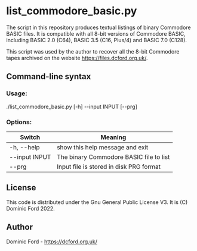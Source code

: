 # list_commodore_basic.py

The script in this repository produces textual listings of binary Commodore BASIC files. It is compatible with all 8-bit versions of Commodore BASIC, including BASIC 2.0 (C64), BASIC 3.5 (C16, Plus/4) and BASIC 7.0 (C128).

This script was used by the author to recover all the 8-bit Commodore tapes archived on the website
<https://files.dcford.org.uk/>.

## Command-line syntax

### Usage:

./list_commodore_basic.py [-h] --input INPUT [--prg]

### Options:

|Switch       |Meaning                                |
|-------------|---------------------------------------|
|-h, --help   |show this help message and exit        |
|--input INPUT|The binary Commodore BASIC file to list|
|--prg        |Input file is stored in disk PRG format|


## License

This code is distributed under the Gnu General Public License V3. It is (C) Dominic Ford 2022.

## Author

Dominic Ford - <https://dcford.org.uk/>
